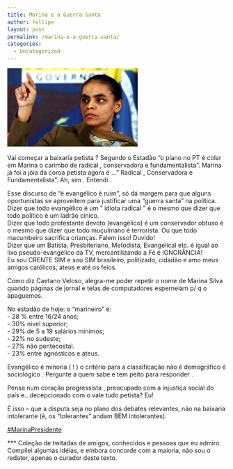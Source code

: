 ```yaml
---
title: Marina e a Guerra Santa
author: fellipe
layout: post
permalink: /marina-e-a-guerra-santa/
categories:
  - Uncategorized
---
```

[<img class="size-medium wp-image-265 aligncenter" alt="silvamain" src="/img/posts//2014/08/silvamain-300x180.jpg" width="300" height="180" />][1]

Vai começar a baixaria petista ? Segundo o Estadão &#8220;o plano no PT é colar em Marina o carimbo de radical , conservadora e fundamentalista&#8221;. Marina já foi a jóia da coroa petista agora é &#8230;&#8221; Radical , Conservadora e Fundamentalista&#8221;. Ah, sim . Entendi .

Esse discurso de &#8220;é evangélico é ruim&#8221;, só dá margem para que alguns oportunistas se aproveitem para justificar uma &#8220;guerra santa&#8221; na política.  
Dizer que todo evangélico é um &#8221; idiota radical &#8221; é o mesmo que dizer que todo político é um ladrão cínico.  
Dizer que todo protestante devoto (evangélico) é um conservador obtuso é o mesmo que dizer que todo muçulmano é terrorista. Ou que todo macumbeiro sacrifica crianças. Falem isso! Duvido!  
Dizer que um Batista, Presbiteriano, Metodista, Evangelical etc. é igual ao lixo pseudo-evangélico da TV, mercantilizando a Fé é IGNORÂNCIA!  
Eu sou CRENTE SIM e sou SIM brasileiro, politizado, cidadão e amo meus amigos católicos, ateus e até os feios.

<div>
  <p>
    Como diz Caetano Veloso, alegra-me poder repetir o nome de Marina Silva quando páginas de jornal e telas de computadores esperneiam p/ q o apaguemos.
  </p>
  
  <p>
    No estadão de hoje: o &#8220;marineiro&#8221; é:<br /> - 28 % entre 16/24 anos;<br /> - 30% nível superior;<br /> - 29% de 5 a 19 salários minimos;<br /> - 22% no sudeste;<br /> - 27% não pentecostal.<br /> - 23% entre agnósticos e ateus.
  </p>
  
  <p>
    Evangélico é minoria ( ! ) o critério para a classificação não é demográfico é sociológico . Pergunte a quem sabe e tem peito para responder .
  </p>
  
  <p>
    Pensa num coração progressista , preocupado com a injustiça social do país e&#8230;decepcionado com o vale tudo petista? Eu!
  </p>
  
  <p>
    É isso &#8211; que a disputa seja no plano dos debates relevantes, não na baixaria intolerante (é, os &#8220;tolerantes&#8221; andam BEM intolerantes).
  </p>
  
  <p>
    <a href="https://www.facebook.com/hashtag/marinapresidente?source=feed_text&story_id=10152647866229161" data-ft="{&quot;tn&quot;:&quot;*N&quot;,&quot;type&quot;:104}">‪#‎MarinaPresidente‬</a>
  </p>
  
  <p>
    *** Coleção de twitadas de amigos, conhecidos e pessoas que eu admiro. Compilei algumas idéias, e embora concorde com a maioria, não sou o redator, apenas o curador deste texto.
  </p>
</div>

 [1]: /img/posts//2014/08/silvamain.jpg